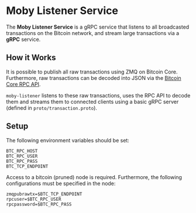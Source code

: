 # Moby Listener Service

The **Moby Listener Service** is a gRPC service that listens to all broadcasted transactions on the Bitcoin network, and stream large transactions via a **gRPC** service.

## How it Works
It is possible to publish all raw transactions using ZMQ on Bitcoin Core. Furthermore, raw transactions can be decoded into JSON via the [Bitcoin Core RPC API](https://developer.bitcoin.org/reference/rpc/).

`moby-listener` listens to these raw transactions, uses the RPC API to decode them and streams them to connected clients using a basic gRPC server (defined in `proto/transaction.proto`).

## Setup
The following environment variables should be set:
```
BTC_RPC_HOST
BTC_RPC_USER
BTC_RPC_PASS
BTC_TCP_ENDPOINT

```

Access to a bitcoin (pruned) node is required. Furthermore, the following configurations must be specified in the node:
```
zmqpubrawtx=$BTC_TCP_ENDPOINT
rpcuser=$BTC_RPC_USER
rpcpassword=$BTC_RPC_PASS

```